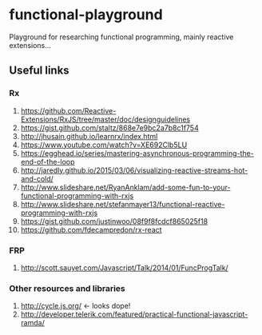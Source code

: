 # functional-playground
Playground for researching functional programming, mainly reactive extensions...

## Useful links

### Rx

1. https://github.com/Reactive-Extensions/RxJS/tree/master/doc/designguidelines
2. https://gist.github.com/staltz/868e7e9bc2a7b8c1f754
3. http://jhusain.github.io/learnrx/index.html
4. https://www.youtube.com/watch?v=XE692Clb5LU
5. https://egghead.io/series/mastering-asynchronous-programming-the-end-of-the-loop
6. http://jaredly.github.io/2015/03/06/visualizing-reactive-streams-hot-and-cold/
7. http://www.slideshare.net/RyanAnklam/add-some-fun-to-your-functional-programming-with-rxjs
8. http://www.slideshare.net/stefanmayer13/functional-reactive-programming-with-rxjs
9. https://gist.github.com/justinwoo/08f9f8fcdcf865025f18
10. https://github.com/fdecampredon/rx-react

### FRP

1. http://scott.sauyet.com/Javascript/Talk/2014/01/FuncProgTalk/

### Other resources and libraries

1. http://cycle.js.org/ <- looks dope!
2. http://developer.telerik.com/featured/practical-functional-javascript-ramda/
